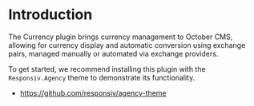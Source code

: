 # Introduction

The Currency plugin brings currency management to October CMS, allowing for currency display and automatic conversion using exchange pairs, managed manually or automated via exchange providers.

To get started, we recommend installing this plugin with the `Responsiv.Agency` theme to demonstrate its functionality.

- https://github.com/responsiv/agency-theme
